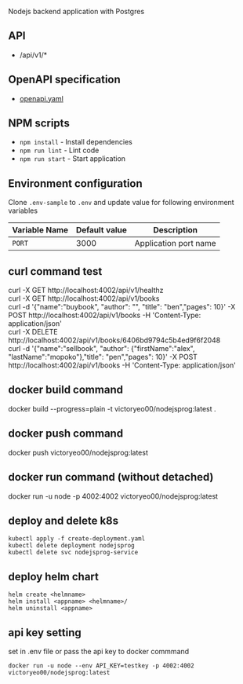 Nodejs backend application with Postgres

## API

- /api/v1/\*

## OpenAPI specification

- [openapi.yaml](./openapi/openapi.yaml)

## NPM scripts

- `npm install` - Install dependencies
- `npm run lint` - Lint code
- `npm run start` - Start application

## Environment configuration

Clone `.env-sample` to `.env` and update value for following environment variables

| Variable Name        | Default value  | Description               |
| -------------------- | -------------- | ------------------------- |
| `PORT`               | 3000           | Application port name     |

## curl command test
curl -X GET http://localhost:4002/api/v1/healthz  
curl -X GET http://localhost:4002/api/v1/books  
curl -d '{"name":"buybook", "author": "", "title": "ben","pages": 10}' -X POST http://localhost:4002/api/v1/books -H 'Content-Type: application/json'  
curl -X DELETE http://localhost:4002/api/v1/books/6406bd9794c5b4ed9f6f2048  
curl -d '{"name":"sellbook", "author": {"firstName":"alex", "lastName":"mopoko"},"title": "pen","pages": 10}' -X POST http://localhost:4002/api/v1/books -H 'Content-Type: application/json'  

## docker build command
docker build --progress=plain -t victoryeo00/nodejsprog:latest .
## docker push command
docker push victoryeo00/nodejsprog:latest
## docker run command (without detached)
docker run -u node -p 4002:4002  victoryeo00/nodejsprog:latest

## deploy and delete k8s
```
kubectl apply -f create-deployment.yaml
kubectl delete deployment nodejsprog
kubectl delete svc nodejsprog-service
```
## deploy helm chart
```
helm create <helmname>
helm install <appname> <helmname>/
helm uninstall <appname>
```
## api key setting
set in .env file or pass the api key to docker commmand
```
docker run -u node --env API_KEY=testkey -p 4002:4002 victoryeo00/nodejsprog:latest
```